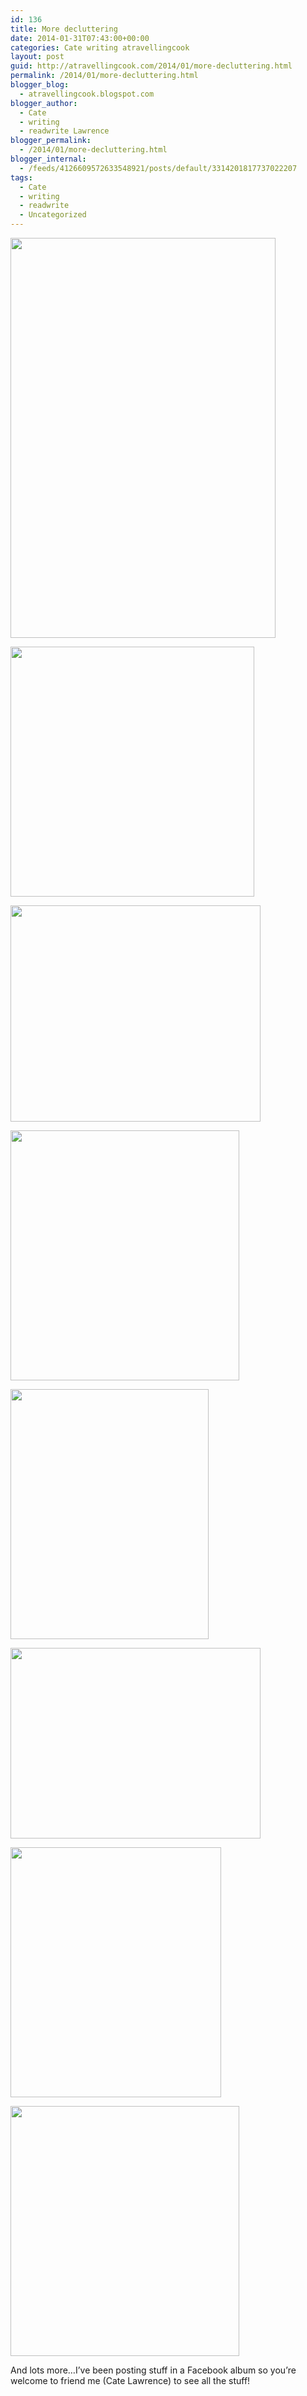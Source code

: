 ```yaml
---
id: 136
title: More decluttering
date: 2014-01-31T07:43:00+00:00
categories: Cate writing atravellingcook
layout: post
guid: http://atravellingcook.com/2014/01/more-decluttering.html
permalink: /2014/01/more-decluttering.html
blogger_blog:
  - atravellingcook.blogspot.com
blogger_author:
  - Cate
  - writing
  - readwrite Lawrence
blogger_permalink:
  - /2014/01/more-decluttering.html
blogger_internal:
  - /feeds/4126609572633548921/posts/default/3314201817737022207
tags:
  - Cate
  - writing
  - readwrite
  - Uncategorized
---
```


  <a  href="http://3.bp.blogspot.com/-nygUsYOqvE8/UutFxDuIw0I/AAAAAAAAIAI/mTY2b8NO1kE/s1600/5031573366_e76c51a69b_z.jpg"><img src="http://3.bp.blogspot.com/-nygUsYOqvE8/UutFxDuIw0I/AAAAAAAAIAI/mTY2b8NO1kE/s1600/5031573366_e76c51a69b_z.jpg" alt="" width="424" height="640" border="0" /></a>









  <a  href="http://3.bp.blogspot.com/-U73_oLmE-08/UutFqqwp27I/AAAAAAAAH_k/EGqKjt2ZTpQ/s1600/12214739326_c7348d5588_c.jpg"><img src="http://3.bp.blogspot.com/-U73_oLmE-08/UutFqqwp27I/AAAAAAAAH_k/EGqKjt2ZTpQ/s1600/12214739326_c7348d5588_c.jpg" alt="" width="390" height="400" border="0" /></a>














  <a  href="http://2.bp.blogspot.com/-FM2C2KvT33U/UutFqABuQ6I/AAAAAAAAH_Y/DftFl_F3Tjc/s1600/12216437915_104c5b59f3_c.jpg"><img src="http://2.bp.blogspot.com/-FM2C2KvT33U/UutFqABuQ6I/AAAAAAAAH_Y/DftFl_F3Tjc/s1600/12216437915_104c5b59f3_c.jpg" alt="" width="400" height="346" border="0" /></a>









  <a  href="http://3.bp.blogspot.com/-R9MwmRGR9dY/UutFqAYDGHI/AAAAAAAAH_U/dwFwFtw0i3k/s1600/12230256445_79768b1cf5_c+(1).jpg"><img src="http://3.bp.blogspot.com/-R9MwmRGR9dY/UutFqAYDGHI/AAAAAAAAH_U/dwFwFtw0i3k/s1600/12230256445_79768b1cf5_c+(1).jpg" alt="" width="366" height="400" border="0" /></a>









  <a  href="http://1.bp.blogspot.com/-PzLKujQpCwM/UutFtQVfapI/AAAAAAAAH_s/mvr3x1h58IQ/s1600/12230286444_36fa2c8e29_c.jpg"><img src="http://1.bp.blogspot.com/-PzLKujQpCwM/UutFtQVfapI/AAAAAAAAH_s/mvr3x1h58IQ/s1600/12230286444_36fa2c8e29_c.jpg" alt="" width="317" height="400" border="0" /></a>












  <a  href="http://4.bp.blogspot.com/-mDKEvSh4CxI/UutFuD9akjI/AAAAAAAAH_0/9GpH3lbYos4/s1600/12230873234_6c36299b06_c.jpg"><img src="http://4.bp.blogspot.com/-mDKEvSh4CxI/UutFuD9akjI/AAAAAAAAH_0/9GpH3lbYos4/s1600/12230873234_6c36299b06_c.jpg" alt="" width="400" height="305" border="0" /></a>









  <a  href="http://4.bp.blogspot.com/-3LeCEWdJ9oE/UutFu6vFqXI/AAAAAAAAH_8/752z7udPaz0/s1600/12231436604_0dce453a16_c.jpg"><img src="http://4.bp.blogspot.com/-3LeCEWdJ9oE/UutFu6vFqXI/AAAAAAAAH_8/752z7udPaz0/s1600/12231436604_0dce453a16_c.jpg" alt="" width="337" height="400" border="0" /></a>









  <a  href="http://3.bp.blogspot.com/-eWQ8i2PolZQ/UutFxJh-RTI/AAAAAAAAIAE/4po48kuK8WY/s1600/12231624396_701f1bc0c5_c.jpg"><img src="http://3.bp.blogspot.com/-eWQ8i2PolZQ/UutFxJh-RTI/AAAAAAAAIAE/4po48kuK8WY/s1600/12231624396_701f1bc0c5_c.jpg" alt="" width="366" height="400" border="0" /></a>


And lots more&#8230;I&#8217;ve been posting stuff in a Facebook album so you&#8217;re welcome to friend me (Cate Lawrence) to see all the stuff!
